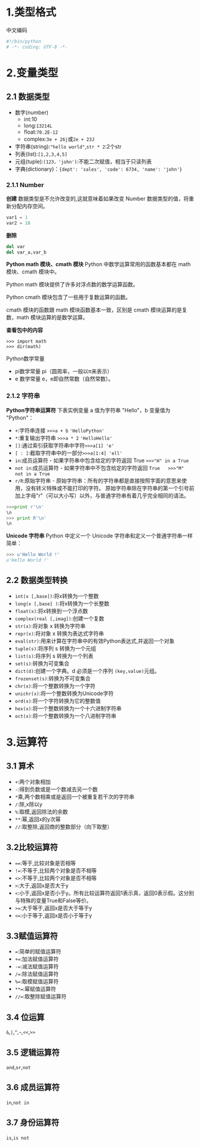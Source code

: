 # 1.类型格式
中文编码
```python
#!/bin/python
# -*- coding: UTF-8 -*-
```

# 2.变量类型

## 2.1 数据类型
* 数字(number)
	* int:10
	* long:`13214L`
	* float:`70.2E-12`
	* complex:`3e + 26j`或`2e + 23J`
* 字符串(string):`"hello world"`,`str * 2`:2个str
* 列表(list):`[1,2,3,4,5]`
* 元组(tuple):`(123，'john')`:不能二次赋值，相当于只读列表
* 字典(dictionary)：`{dept': 'sales', 'code': 6734, 'name': 'john'}`

### 2.1.1 Number
**创建**
数据类型是不允许改变的,这就意味着如果改变 Number 数据类型的值，将重新分配内存空间。

```python
var1 = 1
var2 = 10
```
**删除**

```python
del var
del var_a,var_b
```

**Python math 模块、cmath 模块**
Python 中数学运算常用的函数基本都在 math 模块、cmath 模块中。

Python math 模块提供了许多对浮点数的数学运算函数。

Python cmath 模块包含了一些用于复数运算的函数。

cmath 模块的函数跟 math 模块函数基本一致，区别是 cmath 模块运算的是复数，math 模块运算的是数学运算。

**查看包中的内容**

```
>>> import math
>>> dir(math)
```

Python数学常量

* pi数学常量 pi（圆周率，一般以π来表示）
* e	数学常量 e，e即自然常数（自然常数）。

### 2.1.2 字符串

**Python字符串运算符**
下表实例变量 a 值为字符串 "Hello"，b 变量值为 "Python"：

* `+`:字符串连接	 `>>>a + b` `'HelloPython'`
* `*`:重复输出字符串	`>>>a * 2` `'HelloHello'`
* `[]`:通过索引获取字符串中字符`>>>a[1] 'e'`
* `[ : ]`:截取字符串中的一部分`>>>a[1:4] 'ell'`
* `in`:成员运算符 - 如果字符串中包含给定的字符返回 True	`>>>"H" in a True`
* `not in`:成员运算符 - 如果字符串中不包含给定的字符返回 `True	>>>"M" not in a True`
* `r/R`:原始字符串 - 原始字符串：所有的字符串都是直接按照字面的意思来使用，没有转义特殊或不能打印的字符。 原始字符串除在字符串的第一个引号前加上字母"r"（可以大小写）以外，与普通字符串有着几乎完全相同的语法。

```python	
>>>print r'\n'
\n
>>> print R'\n'
\n
```

**Unicode 字符串**
Python 中定义一个 Unicode 字符串和定义一个普通字符串一样简单：

```python
>>> u'Hello World !'
u'Hello World !'
```
## 2.2 数据类型转换

* `int(x [,base])`:将x转换为一个整数
* `long(x [,base] )`:将x转换为一个长整数
* `float(x)`:将x转换到一个浮点数
* `complex(real [,imag])`:创建一个复数
* `str(x)`:将对象 x 转换为字符串
* `repr(x)`:将对象 x 转换为表达式字符串
* `eval(str)`:用来计算在字符串中的有效Python表达式,并返回一个对象
* `tuple(s)`:将序列 s 转换为一个元组
* `list(s)`:将序列 s 转换为一个列表
* `set(s)`:转换为可变集合
* `dict(d)`:创建一个字典。d 必须是一个序列 `(key,value)`元组。
* `frozenset(s)`:转换为不可变集合
* `chr(x)`:将一个整数转换为一个字符
* `unichr(x)`:将一个整数转换为Unicode字符
* `ord(x)`:将一个字符转换为它的整数值
* `hex(x)`:将一个整数转换为一个十六进制字符串
* `oct(x)`:将一个整数转换为一个八进制字符串

# 3.运算符

## 3.1 算术

* `+`:两个对象相加
* `-`:得到负数或是一个数减去另一个数
* `*`乘,两个数相乘或是返回一个被重复若干次的字符串
* `/`:除,x除以y
* `%`:取模,返回除法的余数
* `**`:幂,返回x的y次幂
* `//`:取整除,返回商的整数部分（向下取整）

## 3.2比较运算符

* `==`:等于,比较对象是否相等
* `!=`:不等于,比较两个对象是否不相等	
* `<>`:不等于,比较两个对象是否不相等
* `>`:大于,返回x是否大于y
* `<`:小于,返回x是否小于y。所有比较运算符返回1表示真，返回0表示假。这分别与特殊的变量True和False等价。
* `>=`:大于等于,返回x是否大于等于y
* `<=`:小于等于,返回x是否小于等于y

## 3.3赋值运算符

* `=`:简单的赋值运算符
* `+=`:加法赋值运算符
* `-=`:减法赋值运算符
* `/=`:除法赋值运算符
* `%=`:取模赋值运算符
* `**=`:幂赋值运算符
* `//=`:取整除赋值运算符

## 3.4 位运算

`&`,`|`,`^`,`~`,`<<`,`>>`

## 3.5 逻辑运算符

`and`,`or`,`not`

## 3.6 成员运算符

`in`,`not in`

## 3.7 身份运算符

`is`,`is not`